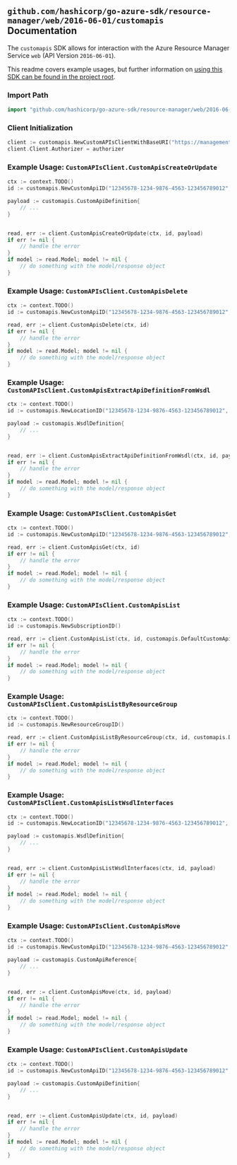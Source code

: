 
## `github.com/hashicorp/go-azure-sdk/resource-manager/web/2016-06-01/customapis` Documentation

The `customapis` SDK allows for interaction with the Azure Resource Manager Service `web` (API Version `2016-06-01`).

This readme covers example usages, but further information on [using this SDK can be found in the project root](https://github.com/hashicorp/go-azure-sdk/tree/main/docs).

### Import Path

```go
import "github.com/hashicorp/go-azure-sdk/resource-manager/web/2016-06-01/customapis"
```


### Client Initialization

```go
client := customapis.NewCustomAPIsClientWithBaseURI("https://management.azure.com")
client.Client.Authorizer = authorizer
```


### Example Usage: `CustomAPIsClient.CustomApisCreateOrUpdate`

```go
ctx := context.TODO()
id := customapis.NewCustomApiID("12345678-1234-9876-4563-123456789012", "example-resource-group", "apiValue")

payload := customapis.CustomApiDefinition{
	// ...
}


read, err := client.CustomApisCreateOrUpdate(ctx, id, payload)
if err != nil {
	// handle the error
}
if model := read.Model; model != nil {
	// do something with the model/response object
}
```


### Example Usage: `CustomAPIsClient.CustomApisDelete`

```go
ctx := context.TODO()
id := customapis.NewCustomApiID("12345678-1234-9876-4563-123456789012", "example-resource-group", "apiValue")

read, err := client.CustomApisDelete(ctx, id)
if err != nil {
	// handle the error
}
if model := read.Model; model != nil {
	// do something with the model/response object
}
```


### Example Usage: `CustomAPIsClient.CustomApisExtractApiDefinitionFromWsdl`

```go
ctx := context.TODO()
id := customapis.NewLocationID("12345678-1234-9876-4563-123456789012", "locationValue")

payload := customapis.WsdlDefinition{
	// ...
}


read, err := client.CustomApisExtractApiDefinitionFromWsdl(ctx, id, payload)
if err != nil {
	// handle the error
}
if model := read.Model; model != nil {
	// do something with the model/response object
}
```


### Example Usage: `CustomAPIsClient.CustomApisGet`

```go
ctx := context.TODO()
id := customapis.NewCustomApiID("12345678-1234-9876-4563-123456789012", "example-resource-group", "apiValue")

read, err := client.CustomApisGet(ctx, id)
if err != nil {
	// handle the error
}
if model := read.Model; model != nil {
	// do something with the model/response object
}
```


### Example Usage: `CustomAPIsClient.CustomApisList`

```go
ctx := context.TODO()
id := customapis.NewSubscriptionID()

read, err := client.CustomApisList(ctx, id, customapis.DefaultCustomApisListOperationOptions())
if err != nil {
	// handle the error
}
if model := read.Model; model != nil {
	// do something with the model/response object
}
```


### Example Usage: `CustomAPIsClient.CustomApisListByResourceGroup`

```go
ctx := context.TODO()
id := customapis.NewResourceGroupID()

read, err := client.CustomApisListByResourceGroup(ctx, id, customapis.DefaultCustomApisListByResourceGroupOperationOptions())
if err != nil {
	// handle the error
}
if model := read.Model; model != nil {
	// do something with the model/response object
}
```


### Example Usage: `CustomAPIsClient.CustomApisListWsdlInterfaces`

```go
ctx := context.TODO()
id := customapis.NewLocationID("12345678-1234-9876-4563-123456789012", "locationValue")

payload := customapis.WsdlDefinition{
	// ...
}


read, err := client.CustomApisListWsdlInterfaces(ctx, id, payload)
if err != nil {
	// handle the error
}
if model := read.Model; model != nil {
	// do something with the model/response object
}
```


### Example Usage: `CustomAPIsClient.CustomApisMove`

```go
ctx := context.TODO()
id := customapis.NewCustomApiID("12345678-1234-9876-4563-123456789012", "example-resource-group", "apiValue")

payload := customapis.CustomApiReference{
	// ...
}


read, err := client.CustomApisMove(ctx, id, payload)
if err != nil {
	// handle the error
}
if model := read.Model; model != nil {
	// do something with the model/response object
}
```


### Example Usage: `CustomAPIsClient.CustomApisUpdate`

```go
ctx := context.TODO()
id := customapis.NewCustomApiID("12345678-1234-9876-4563-123456789012", "example-resource-group", "apiValue")

payload := customapis.CustomApiDefinition{
	// ...
}


read, err := client.CustomApisUpdate(ctx, id, payload)
if err != nil {
	// handle the error
}
if model := read.Model; model != nil {
	// do something with the model/response object
}
```
